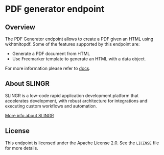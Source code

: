# PDF generator endpoint

## Overview
The PDF Generator endpoint allows to create a PDF given an HTML using wkhtmltopdf. Some of the features supported by this endpoint are:
- Generate a PDF document from HTML
- Use Freemarker template to generate an HTML with a data object.

For more information please refer to [docs](https://slingr-stack.github.io/platform/endpoints_pdfgenerator.html).

## About SLINGR

SLINGR is a low-code rapid application development platform that accelerates development, with robust architecture for integrations and executing custom workflows and automation.

[More info about SLINGR](https://slingr.io)

## License

This endpoint is licensed under the Apache License 2.0. See the `LICENSE` file for more details.




